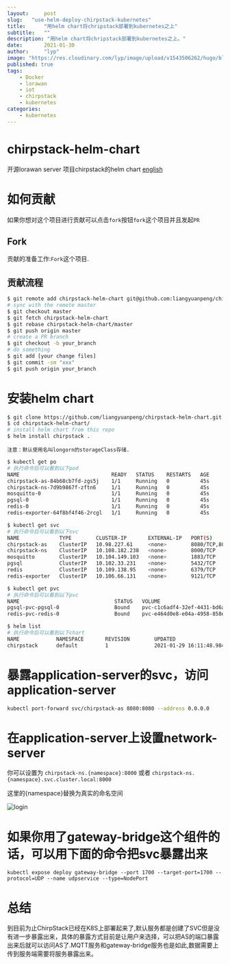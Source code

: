 ```yaml
---
layout:     post 
slug:   "use-helm-deploy-chirpstack-kubernetes"
title:      "用helm chart将chripstack部署到kubernetes之上"
subtitle:   ""
description: "用helm chart将chripstack部署到kubernetes之上。"  
date:       2021-01-30
author:     "lyp"
image: "https://res.cloudinary.com/lyp/image/upload/v1543506262/hugo/blog.github.io/apache-rocketMQ-introduction/7046d2bf0d97278682129887309cc1a6.jpg"
published: true
tags: 
    - Docker
    - lorawan
    - iot
    - chirpstack
    - kubernetes
categories: 
    - kubernetes
---
```


# chirpstack-helm-chart
开源lorawan server 项目chirpstack的helm chart [english](../README.md)

# 如何贡献
如果你想对这个项目进行贡献可以点击`fork`按钮`fork`这个项目并且发起`PR`

## Fork  
贡献的准备工作:`Fork`这个项目.

## 贡献流程  

```bash
$ git remote add chirpstack-helm-chart git@github.com:liangyuanpeng/chirpstack-helm-chart.git
# sync with the remote master
$ git checkout master
$ git fetch chirpstack-helm-chart
$ git rebase chirpstack-helm-chart/master
$ git push origin master
# create a PR branch
$ git checkout -b your_branch   
# do something
$ git add [your change files]
$ git commit -sm "xxx"
$ git push origin your_branch  
```  
# 安装helm chart

```bash
$ git clone https://github.com/liangyuanpeng/chirpstack-helm-chart.git  
$ cd chirpstack-helm-chart/  
# install helm chart from this repo
$ helm install chirpstack .   
```  

`注意：默认使用名叫longorn的storageClass存储.`

```bash
$ kubectl get po 
# 执行命令后可以看到以下pod
NAME                              READY   STATUS    RESTARTS   AGE
chirpstack-as-84b68cb7fd-zgs5j    1/1     Running   0          45s
chirpstack-ns-7d9b9867f-zftn6     1/1     Running   0          45s
mosquitto-0                       1/1     Running   0          45s
pgsql-0                           1/1     Running   0          45s
redis-0                           1/1     Running   0          45s
redis-exporter-64f8bf4f46-2rcgl   1/1     Running   0          45s
```  

```bash
$ kubectl get svc
# 执行命令后可以看到以下svc
NAME             TYPE        CLUSTER-IP       EXTERNAL-IP   PORT(S)                      AGE
chirpstack-as    ClusterIP   10.98.227.61     <none>        8080/TCP,8001/TCP,8003/TCP   77s
chirpstack-ns    ClusterIP   10.108.182.238   <none>        8000/TCP                     77s
mosquitto        ClusterIP   10.104.149.103   <none>        1883/TCP                     77s
pgsql            ClusterIP   10.102.33.231    <none>        5432/TCP                     77s
redis            ClusterIP   10.109.138.95    <none>        6379/TCP                     77s
redis-exporter   ClusterIP   10.106.66.131    <none>        9121/TCP                     77s
```  

```bash
$ kubectl get pvc
# 执行命令后可以看到以下pvc
NAME                               STATUS   VOLUME                                     CAPACITY   ACCESS MODES   STORAGECLASS   AGE
pgsql-pvc-pgsql-0                  Bound    pvc-c1c6adf4-32ef-4431-bd6a-3825a6ef408c   96Mi       RWO            longhorn       3d
redis-pvc-redis-0                  Bound    pvc-e464d0e8-e04a-4958-858e-5efef1aeba9c   48Mi       RWO            longhorn       3d
```  

```bash
$ helm list
# 执行命令后可以看到以下chart
NAME            NAMESPACE       REVISION        UPDATED                                 STATUS          CHART                           APP VERSION
chirpstack      default         1               2021-01-29 16:11:48.984574857 +0800 CST deployed        chirpstack-helm-chart-0.1.0     1.16.0
```   
# 暴露application-server的svc，访问application-server
```bash
kubectl port-forward svc/chirpstack-as 8080:8080 --address 0.0.0.0
```

# 在application-server上设置network-server

你可以设置为 `chirpstack-ns.{namespace}:8000` 或者 `chirpstack-ns.{namespace}.svc.cluster.local:8000`    

这里的{namespace}替换为真实的命名空间

![login](https://res.cloudinary.com/lyp/image/upload/v1612010769/hugo/blog.github.io/chirpstack/create-ns.jpg)

#  如果你用了gateway-bridge这个组件的话，可以用下面的命令把svc暴露出来

```
kubectl expose deploy gateway-bridge --port 1700 --target-port=1700 --protocol=UDP --name udpservice --type=NodePort  
```  

# 总结
到目前为止ChirpStack已经在K8S上部署起来了,默认服务都是创建了SVC但是没有进一步暴露出来，具体的暴露方式目前是让用户来选择，可以把AS的端口暴露出来后就可以访问AS了.MQTT服务和gateway-bridge服务也是如此,数据需要上传到服务端需要将服务暴露出来。